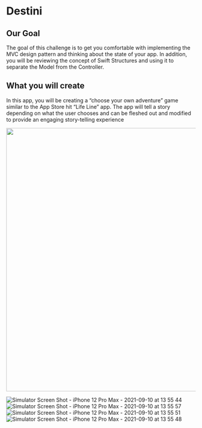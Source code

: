 


#  Destini

## Our Goal

The goal of this challenge is to get you comfortable with implementing the MVC design pattern and thinking about the state of your app. In addition, you will be reviewing the concept of Swift Structures and using it to separate the Model from the Controller. 

## What you will create

In this app, you will be creating a “choose your own adventure” game similar to the App Store hit “Life Line” app. The app will tell a story depending on what the user chooses and can be fleshed out and modified to provide an engaging story-telling experience

<p align="center">
<img src="https://user-images.githubusercontent.com/73591684/132847320-acc6ccae-9c46-49ab-9c88-96cd9787a692.png" height = 700 >
</p>


![Simulator Screen Shot - iPhone 12 Pro Max - 2021-09-10 at 13 55 44](https://user-images.githubusercontent.com/73591684/132847320-acc6ccae-9c46-49ab-9c88-96cd9787a692.png)
![Simulator Screen Shot - iPhone 12 Pro Max - 2021-09-10 at 13 55 57](https://user-images.githubusercontent.com/73591684/132847330-784ce6af-91f9-42ec-94ad-5c0ffb9dc95a.png)
![Simulator Screen Shot - iPhone 12 Pro Max - 2021-09-10 at 13 55 51](https://user-images.githubusercontent.com/73591684/132847339-d6517089-a5d1-4326-8c0b-5211523215b5.png)
![Simulator Screen Shot - iPhone 12 Pro Max - 2021-09-10 at 13 55 48](https://user-images.githubusercontent.com/73591684/132847350-1aed4fd9-0309-4e3d-a0d0-17a8e7acbc5c.png)

